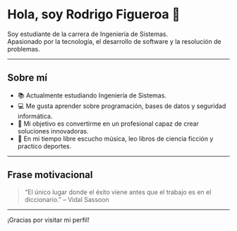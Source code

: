 # Hola, soy Rodrigo Figueroa 👋

Soy estudiante de la carrera de Ingeniería de Sistemas.  
Apasionado por la tecnología, el desarrollo de software y la resolución de problemas.  

---

## Sobre mí

- 📚 Actualmente estudiando Ingeniería de Sistemas.  
- 💻 Me gusta aprender sobre programación, bases de datos y seguridad informática.  
- 🎯 Mi objetivo es convertirme en un profesional capaz de crear soluciones innovadoras.  
- 🎵 En mi tiempo libre escucho música, leo libros de ciencia ficción y practico deportes.  

---

## Frase motivacional

> “El único lugar donde el éxito viene antes que el trabajo es en el diccionario.” – Vidal Sassoon

---

¡Gracias por visitar mi perfil! 
